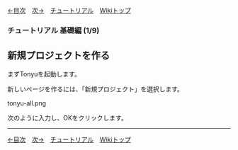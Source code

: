 
[←目次](./tutorial.md)&emsp;[次→](./tr-basic02.md)&emsp;[チュートリアル](./tutorial.md)&emsp;[Wikiトップ](./)

### チュートリアル 基礎編 (1/9)
## 新規プロジェクトを作る

まずTonyuを起動します。

新しいページを作るには、「新規プロジェクト」を選択します。

tonyu-all.png

次のように入力し、OKをクリックします。

***

[←目次](./tutorial.md)&emsp;[次→](./tr-basic02.md)&emsp;[チュートリアル](./tutorial.md)&emsp;[Wikiトップ](./)
